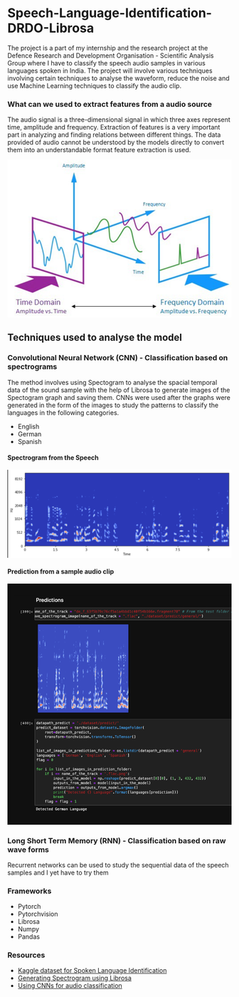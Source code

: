 # Speech-Language-Identification-DRDO-Librosa

The project is a part of my internship and the research project at the Defence Research and Development Organisation - Scientific Analysis Group where I have to classify the speech audio samples in various languages spoken in India. The project will involve various techniques involving certain techniques to analyse the waveform, reduce the noise and use Machine Learning techniques to classify the audio clip.

### What can we used to extract features from a audio source

The audio signal is a three-dimensional signal in which three axes represent time, amplitude and frequency. Extraction of features is a very important part in analyzing and finding relations between different things. The data provided of audio cannot be understood by the models directly to convert them into an understandable format feature extraction is used. 

![Screenshot](images/audio_signal.png)

## Techniques used to analyse the model

### Convolutional Neural Network (CNN) - Classification based on spectrograms
The method involves using Spectogram to analyse the spacial temporal data of the sound sample with the help of Librosa to generate images of the Spectogram graph and saving them. CNNs were used after the graphs were generated in the form of the images to study the patterns to classify the languages in the following categories.
<ul>
<li> English
<li> German
<li> Spanish
</ul>

#### Spectrogram from the Speech
![Screenshot](images/spectrogram.png)

#### Prediction from a sample audio clip
![Screenshot](images/cnn_prediction_output.png)

### Long Short Term Memory (RNN) - Classification based on raw wave forms
Recurrent networks can be used to study the sequential data of the speech samples and I yet have to try them

### Frameworks
<ul>
<li> Pytorch
<li> Pytorchvision
<li> Librosa
<li> Numpy
<li> Pandas
</ul>

### Resources
<ul>
<li> <a href = "https://www.kaggle.com/toponowicz/spoken-language-identification/downloads/spoken-language-identification.zip/1"> Kaggle dataset for Spoken Language Identification</a>
<li> <a href = "https://librosa.github.io/librosa/generated/librosa.feature.melspectrogram.html">Generating Spectrogram using Librosa</a>
<li> <a href = "https://arxiv.org/pdf/1812.00149.pdf">Using CNNs for audio classification</a>
</ul>


